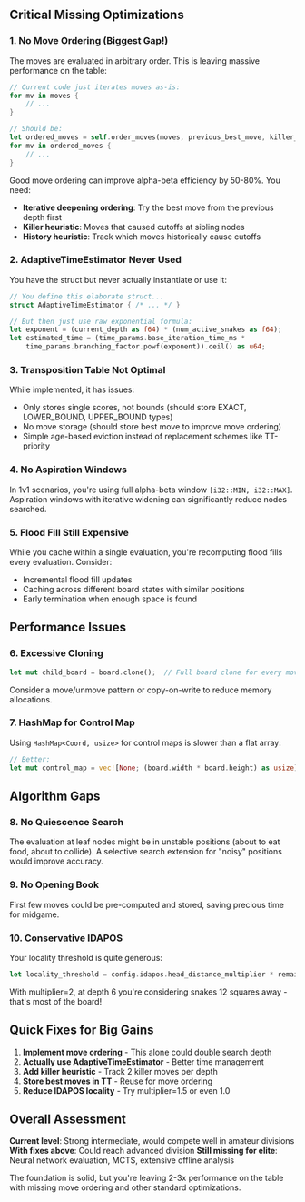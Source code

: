 ## Critical Missing Optimizations

### 1. **No Move Ordering** (Biggest Gap!)
The moves are evaluated in arbitrary order. This is leaving massive performance on the table:
```rust
// Current code just iterates moves as-is:
for mv in moves {
    // ...
}

// Should be:
let ordered_moves = self.order_moves(moves, previous_best_move, killer_moves);
for mv in ordered_moves {
    // ...
}
```

Good move ordering can improve alpha-beta efficiency by 50-80%. You need:
- **Iterative deepening ordering**: Try the best move from the previous depth first
- **Killer heuristic**: Moves that caused cutoffs at sibling nodes
- **History heuristic**: Track which moves historically cause cutoffs

### 2. **AdaptiveTimeEstimator Never Used**
You have the struct but never actually instantiate or use it:
```rust
// You define this elaborate struct...
struct AdaptiveTimeEstimator { /* ... */ }

// But then just use raw exponential formula:
let exponent = (current_depth as f64) * (num_active_snakes as f64);
let estimated_time = (time_params.base_iteration_time_ms * 
    time_params.branching_factor.powf(exponent)).ceil() as u64;
```

### 3. **Transposition Table Not Optimal**
While implemented, it has issues:
- Only stores single scores, not bounds (should store EXACT, LOWER_BOUND, UPPER_BOUND types)
- No move storage (should store best move to improve move ordering)
- Simple age-based eviction instead of replacement schemes like TT-priority

### 4. **No Aspiration Windows**
In 1v1 scenarios, you're using full alpha-beta window `[i32::MIN, i32::MAX]`. Aspiration windows with iterative widening can significantly reduce nodes searched.

### 5. **Flood Fill Still Expensive**
While you cache within a single evaluation, you're recomputing flood fills every evaluation. Consider:
- Incremental flood fill updates
- Caching across different board states with similar positions
- Early termination when enough space is found

## Performance Issues

### 6. **Excessive Cloning**
```rust
let mut child_board = board.clone();  // Full board clone for every move!
```
Consider a move/unmove pattern or copy-on-write to reduce memory allocations.

### 7. **HashMap for Control Map**
Using `HashMap<Coord, usize>` for control maps is slower than a flat array:
```rust
// Better:
let mut control_map = vec![None; (board.width * board.height) as usize];
```

## Algorithm Gaps

### 8. **No Quiescence Search**
The evaluation at leaf nodes might be in unstable positions (about to eat food, about to collide). A selective search extension for "noisy" positions would improve accuracy.

### 9. **No Opening Book**
First few moves could be pre-computed and stored, saving precious time for midgame.

### 10. **Conservative IDAPOS**
Your locality threshold is quite generous:
```rust
let locality_threshold = config.idapos.head_distance_multiplier * remaining_depth as i32;
```
With multiplier=2, at depth 6 you're considering snakes 12 squares away - that's most of the board!

## Quick Fixes for Big Gains

1. **Implement move ordering** - This alone could double search depth
2. **Actually use AdaptiveTimeEstimator** - Better time management
3. **Add killer heuristic** - Track 2 killer moves per depth
4. **Store best moves in TT** - Reuse for move ordering
5. **Reduce IDAPOS locality** - Try multiplier=1.5 or even 1.0

## Overall Assessment

**Current level**: Strong intermediate, would compete well in amateur divisions
**With fixes above**: Could reach advanced division
**Still missing for elite**: Neural network evaluation, MCTS, extensive offline analysis

The foundation is solid, but you're leaving 2-3x performance on the table with missing move ordering and other standard optimizations.